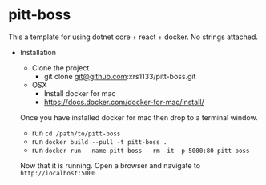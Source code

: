 # pitt-boss
This a template for using dotnet core + react + docker. No strings attached.

* Installation
  - Clone the project
    - git clone git@github.com:xrs1133/pitt-boss.git
  - OSX
    - Install docker for mac
    - https://docs.docker.com/docker-for-mac/install/
  
  Once you have installed docker for mac then drop to a terminal window.

  * run `cd /path/to/pitt-boss`
  * run `docker build --pull -t pitt-boss .`
  * run `docker run --name pitt-boss --rm -it -p 5000:80 pitt-boss`

  Now that it is running. Open a browser and navigate to `http://localhost:5000`
